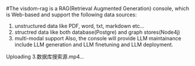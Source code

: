#The visdom-rag is a RAG(Retrieval Augmented Generation) console, which is Web-based and support the following data sources:
1. unstructured data like PDF, word, txt, markdown etc...
2. structred data like both database(Postgre) and graph stores(Node4j)
3. multi-modal support
Also, the console will provide LLM maintainance include LLM generation and LLM finetuning and LLM deployment.


Uploading 3.数据库搜索源.mp4…


